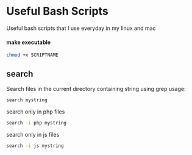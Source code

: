 # Useful Bash Scripts
Useful bash scripts that I use everyday in my linux and mac

#### make executable
```bash
chmod +x SCRIPTNAME
```

## search
Search files in the current directory containing string using grep
usage:
```bash
search mystring
```
search only in php files
```bash
search -i php mystring
```
search only in js files
```bash
search -i js mystring
```
